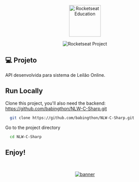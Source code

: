 <p align="center">
  <img alt="Rocketseat Education" src="https://avatars.githubusercontent.com/u/69590972?s=200&v=4" width="100px" />
</p>

<p align="center">
  <img src="https://img.shields.io/static/v1?label=Rocketseat&message=Education&color=8257e5&labelColor=202024" alt="Rocketseat Project" />
</p>

## 💻 Projeto

API desenvolvida para sistema de Leilão Online.

## Run Locally

Clone this project, you'll also need the backend: https://github.com/babingthon/NLW-C-Sharp.git

```bash
  git clone https://github.com/babingthon/NLW-C-Sharp.git
```

Go to the project directory

```bash
  cd NLW-C-Sharp
```

## Enjoy!

<br />

<p align="center">
  <a href="https://discord.gg/rocketseat" target="_blank">
    <img align="center" src="https://storage.googleapis.com/golden-wind/comunidade/rodape.svg" alt="banner"/>
  </a>
</p>

<!--END_SECTION:footer-->
